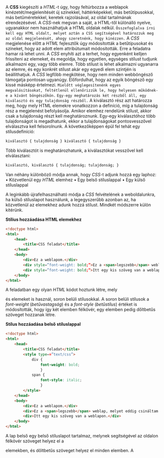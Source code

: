 A **CSS** kiegészíti a _HTML_-t úgy, hogy feltúrbozza a weblapok kinézetét/megjelenítését új színekkel, háttérképekkel, más betűtípusokkal, más betűméretekkel, keretek rajzolásával, az oldal tartalmának elrendezésével. A _CSS_-nek megvan a saját, a HTML-től különálló nyelve, ugyanakkor nem használhatjuk a HTML oldalak nélkül. `Összefoglalva írni kell egy HTML oldalt, melyet aztán a CSS segítségével határozzuk meg az oldal megjelenését, ahogy szeretnénk, hogy kinézzen.` A _CSS_ megjelenése előtt a _HTML_ fejlesztők úgy módosították a betűtípusokat és színeket, hogy az adott elem attribútumait módosították. Erre a feladatra hamar rá lehet unni. A _CSS_ enyhíti azt a terhet, hogy egyenként kelljen frissíteni az elemeket, és megoldja, hogy egyetlen, egységes stílust tudjunk alkalmazni egy, vagy több elemre. Több stílust is lehet alkalmazni ugyanarra az elemre, és egy konkrét stílust akár egy egyedi elem szintjén is beállíthatjuk. A _CSS_ legfőbb megkötése, hogy nem minden webböngésző támogatja pontosan ugyanúgy. Előfordulhat, hogy az egyik böngésző egy kissé másképp értelmezi. `Mielőtt véglegesítenénk egyes megvalósításokat, feltétlenül ellenőrizzük le, hogy helyesen működnek-e a kívánt böngészőkön.` `Egy-egy meghatározás két részből áll, egy kiválasztó és egy tulajdonság részből.` A kiválasztó rész azt határozza meg, hogy mely HTML elemekre vonatkozzon a definíció, míg a tulajdonság rész a megjelenést befolyásolja. Amikor elemhez rendelünk stílust, akkor csak a tulajdonság részt kell meghatároznunk. Egy-egy kiválasztóhoz több tulajdonságot is megadhatunk, ekkor a tulajdonságokat pontosvesszővel elválasztva kell felsorolnunk. A következőképpen épül fel tehát egy stílusdefiníció:
```html
kiválasztó { tulajdonság } kiválasztó { tulajdonság }  
```
Több kiválasztót is meghatározhatunk, a kiválasztókat vesszővel kell elválasztani:
```html
kiválasztó, kiválasztó { tulajdonság; tulajdonság; }   
```

Van néhány különböző módja annak, hogy _CSS_-t adjunk hozzá egy laphoz:
•	Közvetlenül egy _HTML_ elemhez
•	Egy belső stíluslappal
•	Egy külső stíluslappal

A leginkább újrafelhasználható módja a _CSS_ felvételének a weboldalunkra, ha külső stíluslapot használunk, a legegyszerűbb azonban az, ha közvetlenül az elemekhez adunk hozzá stílust. Mindkét módszerre külön kitérünk.

**Stílius hozzáadása HTML elemekhez**

```html
<!doctype html>
<html>
    <head>
        <title>CSS feladat</title>
    </head>
    <body>
        <div>Ez a weblapom.</div>
        <div style=”font-weight: bold;”>Ez a <span>legszebb</span> weblap, melyet eddig csináltam.</div>
        <div style=”font-weight: bold;”>Itt egy kis szöveg van a weblapon.</div>
    </body>
</html>
```

A feladatban egy olyan _HTML_ kódot hoztunk létre, mely _<div>_ és _<span>_ elemeket is használ, soron belüli stílusokkal. A soron belüli stílusok a _font-weight_ (_betűvastagság_) és a _font-style_ (_betűstílus_) értéket is módosították, hogy így két elemben félkövér, egy elemben pedig dőltbetűs szöveget hozzanak létre.

**Stílus hozzáadása belső stíluslappal**

```html
<!doctype html>
<html>
    <head>
        <title>CSS feladat</title>
        <style type==”text/css”>
	        div {
		        font-weight: bold;
                }
            span {
		        font-style: italic;
                }
        </style>
    </head>
    <body>
        <div>Ez a weblapom.</div>
        <div>Ez a <span>legszebb</span> weblap, melyet eddig csináltam.</div>
        <div>Itt egy kis szöveg van a weblapon.</div>
    </body>
</html>
```

A lap belső egy belső stíluslapot tartalmaz, melynek segítségével az oldalon félkövér szöveget helyez el a _<div>_ elemekben, és dőltbetűs szöveget helyez el minden _<span>_ elemben. A _<style>_ elem a _type_ attribútum definiálja a stílus információ formátumát (_text/css_).

**Stílus hozzáadása külső stíluslappal**
Ha a CSS kódot több weblappal is meg akarjuk osztani, külső stluslapot (egy külön szöveges dokumentum .css kiterjesztéssel). A _<link>_ elem segítségével tudjuk importálni, melyet a _HTML_ _<head>_ részében kell elhelyezni:
```html
<link rel=”stylesheet” type=”text/css” href=”3.css”> 
```
Ez a sor megadja az aktuális könyvtárban (relatív útvonal) lévő _stilus.css_ nevű fájtl és beépíti az oldalba:
```html
div {
    font-weight: bold;
}
span {
    font-style: italic;
}
```
A CSS a kiválasztókat ahhoz használja, hogy meghatározza az elemeket, melyekre egy adott szabály alkalmazása kerül. Alapvetően 6-féle módszert ismerünk, amik segítségével ezt megvalósíthatjuk:
•	Elem
•	Osztály
•	Azonosító
•	Helyzetérzékeny
•	Szülő-gyermek
•	Tulajdonság

Az **elem** a legegyszerűbb kiválasztási lehetőséget nyújtja a számunkra, egy _HTML_ elemet határozhatunk meg vele, amihez hozzá szeretnénk rendelni a különböző tulajdonságokat:
```html
h1, h2, h3 { color: #a00000; }
```

A _HTML_ elemeket lehetőségünk van **osztályokba** sorolni. Ekkor az adott osztályba sorolni kívánt elemhez egy _class_ tulajdonságot rendelünk hozzá, amelynek az értéke az osztálynevünk lesz. A stíluslapban ehhez az osztályhoz határozhatunk meg megjelenést. Az egyes stílusdefiníciók felül tudják bírálni egymást, illetve egy osztály bármelyik elemhez tartozhat:
```html
<html>  
    <head>  
        <title>Osztály alapú kiválasztás</title>  
        <style type="text/css"><!--  
            h1 { font-size: 20px; color: #a00000; }  
            p { font-size: 12px; color: #00a000; }  
            .fontos { color: #ff0000; }  
        --></style>  
    </head>  
    <body>  
        <h1>Első cím</h1>  
        <p class="fontos">Első bekezdés</p>  
        <p>Második bekezdés</p>  
        <p class="fontos">Harmadik bekezdés</p>  
        <p>Negyedik bekezdés</p>  
        <p>Ötödik bekezdés</p>  
        <h1 class="fontos">Második cím</h1>  
        <p class="fontos">Hatodik bekezdés</p>  
    </body>  
</html>
```

Az **azonosító** alapú kiválasztás nagyon hasonló az osztály alapúhoz, egy lényeges különbség van: csak és kizárólag egy elemet tudunk egy bizonyos azonosítóval megjelölni egy _HTML_ dokumentumon belül. A stíluslapban a kettőskeresztet használtuk az azonosításhoz, a _HTML_ forrásban pedig az _id_ tulajdonságot.
```html
<html>  
    <head>  
        <title>Azonosító alapú kiválasztás</title>  
        <style type="text/css"><!--  
            h1 { font-size: 20px; color: #a00000; }  
            p { font-size: 12px; color: #00a000; }  
            #halhatatlan { color: #ff0000; }  
        --></style>  
    </head>  
    <body>  
        <h1>Első cím</h1>  
        <p>Első bekezdés</p>  
        <p>Második bekezdés</p>  
        <p>Harmadik bekezdés</p>  
        <p>Negyedik bekezdés</p>  
        <p>Ötödik bekezdés</p>  
        <p id="halhatatlan">Hatodik bekezdés</p>  
    </body>  
</html>
```

A stíluslapban a **helyzetérzékeny** kiválasztással lehetőségünk van a _HTML_ fában betöltött helye alapján meghatározni egy elemről, hogy hogyan nézzen ki. Először azt az elemet kell leírnunk, amin belül (
_table_), majd egy szóközt követően azt, amire (_b_) szeretnénk megadni a stílust. Több szintet is felölelhet a kiválasztónk:

```html
<html>  
    <head>  
        <title>Helyzetérzékeny alapú kiválasztás</title>  
        <style type="text/css"><!-- 
            table b { color: #0000a0; } 
        --></style>  
    </head>  
    <body>  
        <table border="1">  
            <tr>  
                <th colspan="2">Táblázat címe</th>  
            </tr>  
            <tr>  
                <td>Táblázat adat 1</td>  
                <td>Táblázat adat 2</td>  
            </tr>  
        </table>  
        <p>Első bekezdés</p>  
    </body>  
</html>
```

A **szülő-gyerek** kiválasztás abban tér el a _helyzetérzékeny_ kiválasztástól, hogy az elemeknek a fában betöltött helye szerinti közvetlen _szülő-gyermek_ kapcsolata esetén tudjuk megadni a stílusmeghatározását. Az egyes elemeket itt _>_ jellel választjuk el. Itt is lehet több szinten keresztüli kiválasztást leírni, ileltve keverni a lehetőségeket.
```html
<html>  
    <head>  
        <title>CSS példa</title>  
        <style type="text/css"><!-- 
            th>b, td>b { color: #0000a0; } 
        --></style>  
    </head>  
    <body>  
        <table border="1">  
            <tr>  
                <th colspan="2">A <b>Tábla</b> fejléc</th>  
            </tr>  
            <tr>  
                <td><b>Első </b>adat</td>  
                <td>Második <b>adat</b></td>  
            </tr>  
        </table>  
        <p>Első</b>paragrafus</p>  
    </body>  
</html>
```

Előfordulhat, hogy egy adott paraméterének megléte, vagy annak az értéke szerint szeretnénk egy _HTML_ elemhez kiválasztást rendelni, ilyenkor a **tulajdonság alapú kiválasztást** használjuk. A _HTML
-elem neve után szögletes zárójelben a paraméter neve, majd az értéke következik.
```html
<html>  
    <head>  
        <title>Tulajdonság alapú kiválasztás</title>  
        <style type="text/css"><!-- 
            input[type="password"] { color: #0000a0; } 
        --></style>  
    </head>  
    <body>  
        <form>  
            Név: <input name="name">  
            Jelszó: <input type="password" name="pwd">  
        </form>  
    </body>  
</html>
```

Színeket alapvetően kétféleképpen adhatunk meg:
1.	_A szín nevével (aqua, black, blue, fuchsia, gray, green, lime, maroon, navy, olive, purple, red, silver, teal, white, és yellow)_
2.	_Az RGB (red, green, blue) formában_

    2.1.1.	_Hexadecimális #rrggbb (0-tól F-ig jelöljük az adott színhez tartozó erősséget)_
    
    2.1.2.	_Decimális rgb(rgb) (0-tól 255-ig jelöljük az adott színhez tartozó erősséget)_
    
    2.1.3.	_Százalékos rgb(r%,g%,b%)_

Minden _HTML_ elemet úgy lehet elképzelni, mint **dobozok**. A _CSS_-ben a doboz modell koncepciója ezen elemek kinézet és elrendezése esetén merül fel. A _CSS_ doboz végsősoron egy doboz, amit minden _HTML_ elemet körbevesz. A lenti kép illusztrálja a doboz modellt:

![doboz](https://github.com/tananyag/Szoftverfejlesztes-jegyzet/blob/master/2.%20Web%20alapismeretek/2.4/doboz.jpg?raw=true)

Négy oldala van, a _felső_, az _alsó_, a _bal_ oldali és a _jobb_ oldali. Mindegyik oldalnak van margója (_margin_) (1), kerete (_border_) (2) és kitöltése (_padding_) (3). A margó a befoglaló doboz legszéle és a keret közötti távolságot állítja be. A keret a margó és a kitöltés között található. Végül a kitöltés a keret és a tartalom között helyezkedik el. Az elemeknek van magasság (_height_) (4) és szélesség (5) (_width_) tulajdonsága is. Ezek a szabvány szerint az adott keret külső részétől az átellenes keret külső részéig értendőek.

```html
<!doctype html>
<html>
    <head>
        <title>CSS feladat</title>
        <style type==”text/css”>
	        div {
	            width: 300px;
	            border: 25px solid green;
	            padding: 25px;
	            margin: 25px;
                }
        </style>
    </head>
    <body>
        <div>Valamilyen szöveg.</div>
    </body>
</html>
```

Egy elem teljes szélességét a következőképpen lehet kiszámolni:
teljes elem szélesség = szélesség + bal kitöltés + jobb szélesség + bal keret + jobb keret + bal margó + jobb margó
Egy elem teljes magasságát a következőképpen lehet kiszámolni:
teljes elem magasság = magasság + felső kitöltés + alsó kitöltés + felső keret + alsó keret + felső margó + alsó margó

Nézzünk egy példát és számoljuk ki a megfelelő értékeket:
1.  320px (szélesség)
2.  20px (bal + jobb kitöltés)
3.  10px (bal + jobb keret)
4.  0px (bal + jobb margó)

Egy keret, vagy szegély segítségével láthatóan el lehet választani egymástól dolgokat az oldalon. A HTML-ben szinte bármi köré rajzolhatunk keretet, és jó pár keretstílus közül válogathatunk. Kereteket a border CSS tulajdonság segítségével helyezhetün el, melyek az alábbi beállítási lehetőségekkel rendelkeznek:
1.  Keret vastagsága (pixelben)
2.  Keret stílusa
3.  Keret színe

| Stílus | Leírás |
| ------ | ------ |
| Solid | Folytonos vonal |
| Dotted | Pontozott vonal |
| Dashed | Egy vonal szaggatott hatással |
| Double | Két folytonos vonal |

Próbáljuk ki az alábbi példát (_HTML + CSS_):
```html
<!doctype html>
<html>
    <head>
	    <title>Keret rajzolása</title>
	    <style type==”text/css”>
	        felkoverSzoveg {
                font-weight: bold;
            }
            span {
	            font-style: italic;
            }
            .keretHozzaadas {
	            border: 3px double black;
	            padding: 5px;
            }
        </style>
    </head>
    <body>
	    <div class=”felkoverSzoveg keretHozzaadas”>Ez egy példa a keretre.</div>
        <div>Ez egy példa a keretre.</div>
        <div class=”felkoverSzoveg”>Ez egy sornyi szöveg.</div>
    </body>
<html>
```

A fenti példában a felkoverSzoveg nevű osztállyal ellátott _<span>_ elem(ek) szövege(i) dőlt betűsek lesznek. Ezen kívül azon is állítottunk, hogy a szöveg milyen közel kerüljön a keret belső széléhez.

A weboldalak szöveges tartalmát számos attribútummal testre lehet szabni, a leggyakrabban használtakra példákat hozunk fel. 

A _color_ attribútummal a szöveg színét határozhatjuk meg, azt is háromféleképpen:

1.  Név szerint – _red_
2.  HEX érték szerint - _#ff0000_
3.  RGB érték szerint - _rgb(255,0,0)_

```html
<!DOCTYPE html>
<html>
    <head>
        <style>
            body {
                color: blue;
            }
            h1 {
                color: green;
            }
        </style>
    </head>
    <body>
        <h1>Cím</h1>
        <p>Szöveg</p>
    </body>
</html>
```

A _text-align_ tulajdonságot segítségével az adott szöveg horizontálás elrendezését szabhatjuk meg, ezek küzöl lehet jobbra, balra, középre, illetve sorkizárt.
```html
<!DOCTYPE html>
<html>
    <head>
        <style>
            h1 {
                text-align: center;
            }
            h2 {
                text-align: left;
            }
            h3 {
  	            text-align: right;
            }
        </style>
    </head>
<body>
<h1>Cím (közép)</h1>
<h2>Cím (bal)</h2>
<h3>Cím (jobb)</h3>
<p>Szöveg</p>
</body>
</html>
```

A _text-decoration_ tulajdonság segítségével az adott szöveghez hozzáadhatunk, vagy eltűntethetünk dekorációt. Az utóbbit például arra használhatjuk, hogy a hiperhivatkozással ellátott szövegről eltávolítsuk az aláhúzást.
```html
<!DOCTYPE html>
<html>
    <head>
        <style>
            h1 {
                text-decoration: overline;
                }
            h2 {
                text-decoration: line-through;
                }
            h3 {
                text-decoration: underline;
                }
        </style>
    </head>
    <body>
        <h1>This is heading 1</h1>
        <h2>This is heading 2</h2>
        <h3>This is heading 3</h3>
    </body>
</html>
```

A _text-transform_ tulajdonságot arra használjuk, hogy az adott szöveget felsőindexessé, alsóindexessé, vagy esetleg nagybetűssé alakítsuk.
```html
<!DOCTYPE html>
<html>
    <head>
        <style>
            p.uppercase {
                text-transform: uppercase;
            }
            p.lowercase {
                text-transform: lowercase;
            }
            p.capitalize {
                text-transform: capitalize;
            }
        </style>
    </head>
    <body>
        <p class="uppercase">Ez valamilyen szöveg.</p>
        <p class="lowercase">Ez valamilyen szöveg.</p>
        <p class="capitalize">Ez valamiylen szöveg.</p>
    </body>
</html>
```

A szöveges tartalmon kívül az egyes elemeket (a tartalmukkal együtt) is lehet rendezni egy kijelölt ponthoz képest. A **position** tulajdonság típusa meghatározza, hogy miképpen rendezhetjük az adott elemet a weblapon. Ezek közül négyet emelnénk ki: 
1.  _static_ – statikus
2.  _relative_ – relative
3.  _fixed_ – rögzített
4.  _absolute_ - abszolút

Ezen funkciók megértéséhez a _document flow_, illetve a _positioning context_ fogalmával kell megismerkedni. Statikus pozíció esetén (ez az alapértelmezett) a tartalom követi a _document flow_-t. Ezt a beállítást négy tulajdonsággal állíthatjuk be (megváltoztatva a pozíciót): _top, right, bottom, left_. A probléma ott kezdődik (például _top_ használata esetén), hogy nincs mihez képest viszonyítani. A kezdőpontot egészen pontosan a _positioning context_ határozza meg (ami lehet bármilyen _HTML_ elem). Példákon keresztül vizsgáljuk meg az egyes tulajdonságok viselkedését:
```html
<!DOCTYPE html>
<html>
    <head>
        <style>
        </style>
    </head>
    <body>
	    <head id=”#fejlec ”>Fejléc</head>
	    <nav>Navigációs sor</nav>
	        <h1> Ez valamilyen szöveg1.</h1>
            <p id=”#cimke”>Ez valamilyen szöveg2.</p>
        <footer></footer>
    </body>
</html>
```

A statikus érték ott jelenik meg az elem, ahol éppen tartunk a dokumentumban (_document flow_). Ez az alapértelmezett érték:
```html
h1 { position: static; }  
```

A relatív érték esetén a statikushoz hasonló helyre kerül az elem, viszont lehetőségünk van a bal, illetve fenti pozíció megadással eltolnunk. A következő elem elhelyezése legyen úgy számítva, mintha ez az elempozíciója nem változott volna:
```html
#fejlec { position: relative; top: -15px; left: 10px; }  
```

Az abszolút érték esetén a statikushoz hasonló helyre kerül az elem, ugyanúgy lehetőségünk van eltolni, meghatározni az elhelyezkedését és méretét. Ez az elem kikerül a megjelenítés folyamából, a következő elem oda kerül, ahova ez került volna:
```html
#lablec { position: absolute; bottom: 10px; right: 10px; }  
```

A fix érték (hasonlóan az abszolúthoz) kiemelhetjük a dokumentumunkból az adott elemet, valamint rögzíthetjük Ezúttal most nem a dokumentumunkon, hanem a megjelenítőn az adott pozícióban. Ennek az lett az eredménye, hogy ha lejjebb görgetjük a weblapot, az elemünk ugyanott fog maradni:
```html
#cimke { position: fixed; bottom: 10px; right: 10px; }  
```
